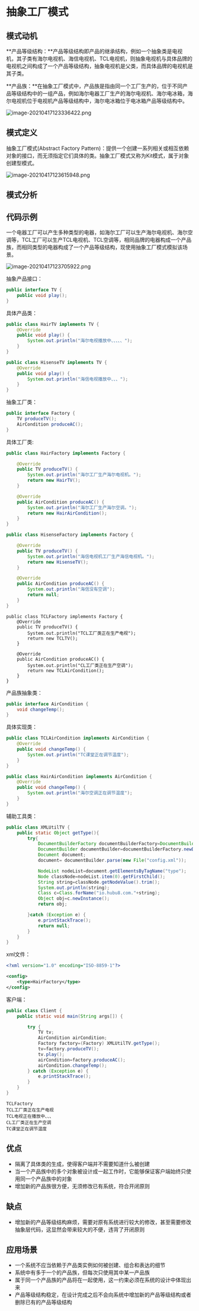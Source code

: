 # 抽象工厂模式


<!--more-->

## 模式动机

**产品等级结构：**产品等级结构即产品的继承结构，例如一个抽象类是电视机，其子类有海尔电视机、海信电视机、TCL电视机，则抽象电视机与具体品牌的电视机之间构成了一个产品等级结构，抽象电视机是父类，而具体品牌的电视机是其子类。

**产品族：**在抽象工厂模式中，产品族是指由同一个工厂生产的，位于不同产品等级结构中的一组产品，例如海尔电器工厂生产的海尔电视机、海尔电冰箱，海尔电视机位于电视机产品等级结构中，海尔电冰箱位于电冰箱产品等级结构中。

![image-20210417123336422.png](/posts/设计模式/抽象工厂模式/image-20210417123336422.png)

## 模式定义

抽象工厂模式(Abstract Factory Pattern)：提供一个创建一系列相关或相互依赖对象的接口，而无须指定它们具体的类。抽象工厂模式又称为Kit模式，属于对象创建型模式。

![image-20210417123615948.png](/posts/设计模式/抽象工厂模式/image-20210417123615948.png)

## 模式分析



## 代码示例

一个电器工厂可以产生多种类型的电器，如海尔工厂可以生产海尔电视机、海尔空调等，TCL工厂可以生产TCL电视机、TCL空调等，相同品牌的电器构成一个产品族，而相同类型的电器构成了一个产品等级结构，现使用抽象工厂模式模拟该场景。



![image-20210417123705922.png](/posts/设计模式/抽象工厂模式/image-20210417123705922.png)



抽象产品接口：

```java
public interface TV {
    public void play();
}
```

具体产品类：

```java
public class HairTV implements TV {
    @Override
    public void play() {
        System.out.println("海尔电视播放中、、、、、");
    }
}
```

```java
public class HisenseTV implements TV {
    @Override
    public void play() {
        System.out.println("海信电视播放中、、、");
    }
}
```

抽象工厂类：

```java
public interface Factory {
    TV produceTV();
    AirCondition produceAC();
}
```

具体工厂类:

```java
public class HairFactory implements Factory {

    @Override
    public TV produceTV() {
        System.out.println("海尔工厂生产海尔电视机。");
        return new HairTV();
    }

    @Override
    public AirCondition produceAC() {
        System.out.println("海尔工厂生产海尔空调。");
        return new HairAirCondition();
    }
}
```

```java
public class HisenseFactory implements Factory {

    @Override
    public TV produceTV() {
        System.out.println("海信电视机工厂生产海信电视机。");
        return new HisenseTV();
    }

    @Override
    public AirCondition produceAC() {
        System.out.println("海信没有空调");
        return null;
    }
}
```

```
public class TCLFactory implements Factory {
    @Override
    public TV produceTV() {
        System.out.println("TCL工厂类正在生产电视");
        return new TCLTV();
    }

    @Override
    public AirCondition produceAC() {
        System.out.println("CL工厂类正在生产空调");
        return new TCLAirCondition();
    }
}
```

产品族抽象类：

```java
public interface AirCondition {
    void changeTemp();
}
```

具体实现类：

```java
public class TCLAirCondition implements AirCondition {
    @Override
    public void changeTemp() {
        System.out.println("TC课堂正在调节温度");
    }
}
```

```java
public class HairAirCondition implements AirCondition {
    @Override
    public void changeTemp() {
        System.out.println("海尔空调正在调节温度");
    }
}
```

辅助工具类：

```java
public class XMLUtilTV {
    public static Object getType(){
        try{
            DocumentBuilderFactory documentBuilderFactory=DocumentBuilderFactory.newInstance();
            DocumentBuilder documentBuilder=documentBuilderFactory.newDocumentBuilder();
            Document document;
            document= documentBuilder.parse(new File("config.xml"));

            NodeList nodeList=document.getElementsByTagName("type");
            Node classNode=nodeList.item(0).getFirstChild();
            String string=classNode.getNodeValue().trim();
            System.out.println(string);
            Class c=Class.forName("io.hubu8.com."+string);
            Object obj=c.newInstance();
            return obj;

        }catch (Exception e) {
            e.printStackTrace();
            return null;
        }
    }
}
```

xml文件：

```xml
<?xml version="1.0" encoding="ISO-8859-1"?>

<config>
    <type>HairFactory</type>
</config>
```

客户端：

```java
public class Client {
    public static void main(String args[]) {

        try {
            TV tv;
            AirCondition airCondition;
            Factory factory=(Factory) XMLUtilTV.getType();
            tv=factory.produceTV();
            tv.play();
            airCondition=factory.produceAC();
            airCondition.changeTemp();
        } catch (Exception e) {
            e.printStackTrace();
        }
    }
}
```

```shell
TCLFactory
TCL工厂类正在生产电视
TCL电视正在播放中、、、
CL工厂类正在生产空调
TC课堂正在调节温度
```



## 优点

- 隔离了具体类的生成，使得客户端并不需要知道什么被创建
- 当一个产品族中的多个对象被设计成一起工作时，它能够保证客户端始终只使用同一个产品族中的对象
- 增加新的产品族很方便，无须修改已有系统，符合开闭原则

## 缺点

- 增加新的产品等级结构麻烦，需要对原有系统进行较大的修改，甚至需要修改抽象层代码，这显然会带来较大的不便，违背了开闭原则


## 应用场景

- 一个系统不应当依赖于产品类实例如何被创建、组合和表达的细节
- 系统中有多于一个的产品族，但每次只使用其中某一产品族
- 属于同一个产品族的产品将在一起使用，这一约束必须在系统的设计中体现出来
- 产品等级结构稳定，在设计完成之后不会向系统中增加新的产品等级结构或者删除已有的产品等级结构
